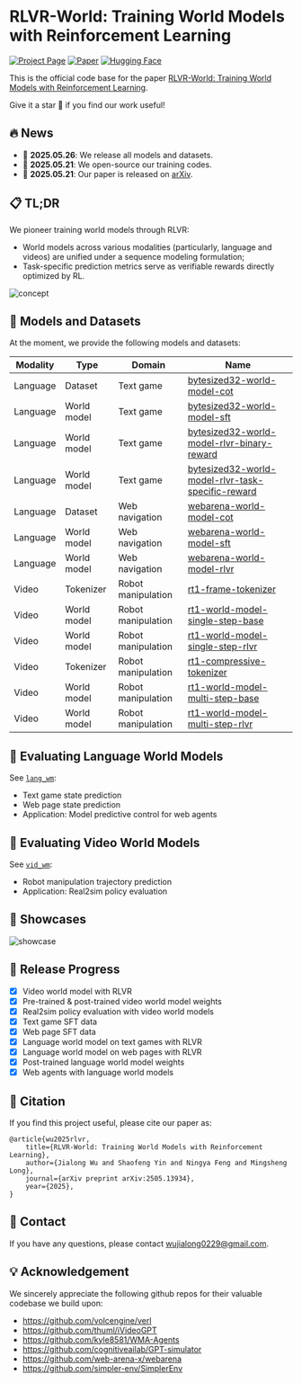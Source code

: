 # RLVR-World: Training World Models with Reinforcement Learning

[![Project Page](https://img.shields.io/badge/Project_Page-blue)](https://thuml.github.io/RLVR-World/)
[![Paper](https://img.shields.io/badge/arXiv-Paper-b31b1b.svg?logo=arxiv)](https://arxiv.org/abs/2505.13934)
[![Hugging Face](https://img.shields.io/badge/Hugging_Face-Models_&_Datasets-F8D44E.svg?logo=huggingface)](https://huggingface.co/collections/thuml/rlvr-world-682f331c75a904b8febc366a)

This is the official code base for the paper [RLVR-World: Training World Models with Reinforcement Learning](https://arxiv.org/abs/2505.13934).

Give it a star 🌟 if you find our work useful!

## 🔥 News

- 🚩 **2025.05.26**: We release all models and datasets.
- 🚩 **2025.05.21**: We open-source our training codes.
- 🚩 **2025.05.21**: Our paper is released on [arXiv](https://arxiv.org/abs/2505.13934).

## 📋 TL;DR

We pioneer training world models through RLVR:

- World models across various modalities (particularly, language and videos) are unified under a sequence modeling formulation;
- Task-specific prediction metrics serve as verifiable rewards directly optimized by RL.

![concept](assets/concept.png)

## 🤗 Models and Datasets

At the moment, we provide the following models and datasets:

| Modality | Type        | Domain             | Name                                                         |
| -------- | ----------- | ------------------ | ------------------------------------------------------------ |
| Language | Dataset     | Text game          | [bytesized32-world-model-cot](https://huggingface.co/datasets/thuml/bytesized32-world-model-cot) |
| Language | World model | Text game          | [bytesized32-world-model-sft](https://huggingface.co/thuml/bytesized32-world-model-sft) |
| Language | World model | Text game          | [bytesized32-world-model-rlvr-binary-reward](https://huggingface.co/thuml/bytesized32-world-model-rlvr-binary-reward) |
| Language | World model | Text game          | [bytesized32-world-model-rlvr-task-specific-reward](https://huggingface.co/thuml/bytesized32-world-model-rlvr-task-specific-reward) |
| Language | Dataset     | Web navigation     | [webarena-world-model-cot](https://huggingface.co/datasets/thuml/webarena-world-model-cot) |
| Language | World model | Web navigation     | [webarena-world-model-sft](https://huggingface.co/thuml/webarena-world-model-sft) |
| Language | World model | Web navigation     | [webarena-world-model-rlvr](https://huggingface.co/thuml/webarena-world-model-rlvr) |
| Video    | Tokenizer   | Robot manipulation | [rt1-frame-tokenizer](https://huggingface.co/thuml/rt1-frame-tokenizer) |
| Video    | World model | Robot manipulation | [rt1-world-model-single-step-base](https://huggingface.co/thuml/rt1-world-model-single-step-base) |
| Video    | World model | Robot manipulation | [rt1-world-model-single-step-rlvr](https://huggingface.co/thuml/rt1-world-model-single-step-rlvr) |
| Video    | Tokenizer   | Robot manipulation | [rt1-compressive-tokenizer](https://huggingface.co/thuml/rt1-compressive-tokenizer) |
| Video    | World model | Robot manipulation | [rt1-world-model-multi-step-base](https://huggingface.co/thuml/rt1-world-model-multi-step-base) |
| Video    | World model | Robot manipulation | [rt1-world-model-multi-step-rlvr](https://huggingface.co/thuml/rt1-world-model-multi-step-rlvr) |

## 💬 Evaluating Language World Models

See [`lang_wm`](/lang_wm):

- Text game state prediction
- Web page state prediction
- Application: Model predictive control for web agents

## 🎇 Evaluating Video World Models

See [`vid_wm`](/vid_wm):

- Robot manipulation trajectory prediction
- Application: Real2sim policy evaluation

## 🎥 Showcases

![showcase](assets/showcase.png)

## 🚀 Release Progress

- [x] Video world model with RLVR
- [x] Pre-trained & post-trained video world model weights
- [x] Real2sim policy evaluation with video world models
- [x] Text game SFT data
- [x] Web page SFT data
- [x] Language world model on text games with RLVR
- [x] Language world model on web pages with RLVR
- [x] Post-trained language world model weights
- [x] Web agents with language world models

## 📜 Citation

If you find this project useful, please cite our paper as:

```
@article{wu2025rlvr,
    title={RLVR-World: Training World Models with Reinforcement Learning}, 
    author={Jialong Wu and Shaofeng Yin and Ningya Feng and Mingsheng Long},
    journal={arXiv preprint arXiv:2505.13934},
    year={2025},
}
```

## 🤝 Contact

If you have any questions, please contact wujialong0229@gmail.com.

## 💡 Acknowledgement

We sincerely appreciate the following github repos for their valuable codebase we build upon:

- https://github.com/volcengine/verl
- https://github.com/thuml/iVideoGPT
- https://github.com/kyle8581/WMA-Agents
- https://github.com/cognitiveailab/GPT-simulator
- https://github.com/web-arena-x/webarena
- https://github.com/simpler-env/SimplerEnv
